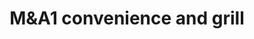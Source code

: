 ---
title: "M&A1 convenience and grill"
url: /roxboro/munda1-convenience-and-grill/
shop: Lebensmittel
---